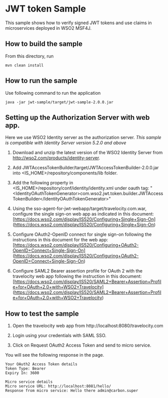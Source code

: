 # JWT token Sample

This sample shows how to verify signed JWT tokens and use claims in microservices deployed in WSO2 MSF4J.

## How to build the sample

From this directory, run

```
mvn clean install
```

## How to run the sample

Use following command to run the application

```
java -jar jwt-sample/target/jwt-sample-2.0.0.jar
```

## Setting up the Authorization Server with web app.

Here we use WSO2 Identity server as the authorization server.
*This sample is compatible with Identity Server version 5.2.0 and above*

1) Download and unzip the latest version of the WSO2 Identity Server from http://wso2.com/products/identity-server.

2) Add JWTAccessTokenBuilder/target/JWTAccessTokenBuilder-2.0.0.jar into \<IS_HOME\>/repository/components/lib folder.

3) Add the following property in <IS_HOME>/repository/conf/identity/identity.xml under oauth tag:
"\<IdentityOAuthTokenGenerator\>com.wso2.jwt.token.builder.JWTAccessTokenBuilder\</IdentityOAuthTokenGenerator\>"

4) Using the sso-agent-for-jwt-webapp/target/travelocity.com.war, configure the single sign-on web app as indicated in this
document:
[https://docs.wso2.com/display/IS520/Configuring+Single+Sign-On]
(https://docs.wso2.com/display/IS520/Configuring+Single+Sign-On)

5) Configure OAuth2-OpenID connect for single sign-on following the instructions in this document for the web app:
[https://docs.wso2.com/display/IS520/Configuring+OAuth2-OpenID+Connect+Single-Sign-On]
(https://docs.wso2.com/display/IS520/Configuring+OAuth2-OpenID+Connect+Single-Sign-On)

6) Configure SAML2 Bearer assertion profile for OAuth 2 with the travelocity web app following the instruction in
this document:
 [https://docs.wso2.com/display/IS520/SAML2+Bearer+Assertion+Profile+for+OAuth+2.0+with+WSO2+Travelocity]
 (https://docs.wso2.com/display/IS520/SAML2+Bearer+Assertion+Profile+for+OAuth+2.0+with+WSO2+Travelocity)

## How to test the sample

1) Open the travelocity web app from http://localhost:8080/travelocity.com

2) Login using your credentials with SAML SSO.

3) Click on Request OAuth2 Access Token and send to micro service.

You will see the following response in the page.

```
Your OAuth2 Access Token details
Token Type: Bearer
Expiry In: 3600

Micro service details
Micro service URL: http://localhost:8081/hello/
Response from micro service: Hello there admin@carbon.super
```
